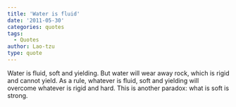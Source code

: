 ```yaml
---
title: 'Water is fluid'
date: '2011-05-30'
categories: quotes
tags:
  - Quotes
author: Lao-tzu
type: quote
---
```


Water is fluid, soft and yielding. But water will wear away rock, which is rigid and cannot yield. As a rule, whatever is fluid, soft and yielding will overcome whatever is rigid and hard. This is another paradox: what is soft is strong.
